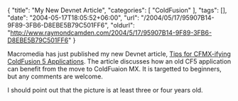 {
	"title": "My New Devnet Article",
	"categories": [
		"ColdFusion"
	],
	"tags": [],
	"date": "2004-05-17T18:05:52+06:00",
	"url": "/2004/05/17/95907B14-9F89-3FB6-D8EBE5B79C501FF6",
	"oldurl": "http://www.raymondcamden.com/2004/5/17/95907B14-9F89-3FB6-D8EBE5B79C501FF6"
}

Macromedia has just published my new Devnet article,  <a href="http://www.macromedia.com/devnet/mx/coldfusion/articles/updating_legacy.html">Tips for CFMX-ifying ColdFusion 5 Applications</a>. The article discusses how an old CF5 application can benefit from the move to ColdFuaion MX. It is targetted to beginners, but any comments are welcome.

I should point out that the picture is at least three or four years old.